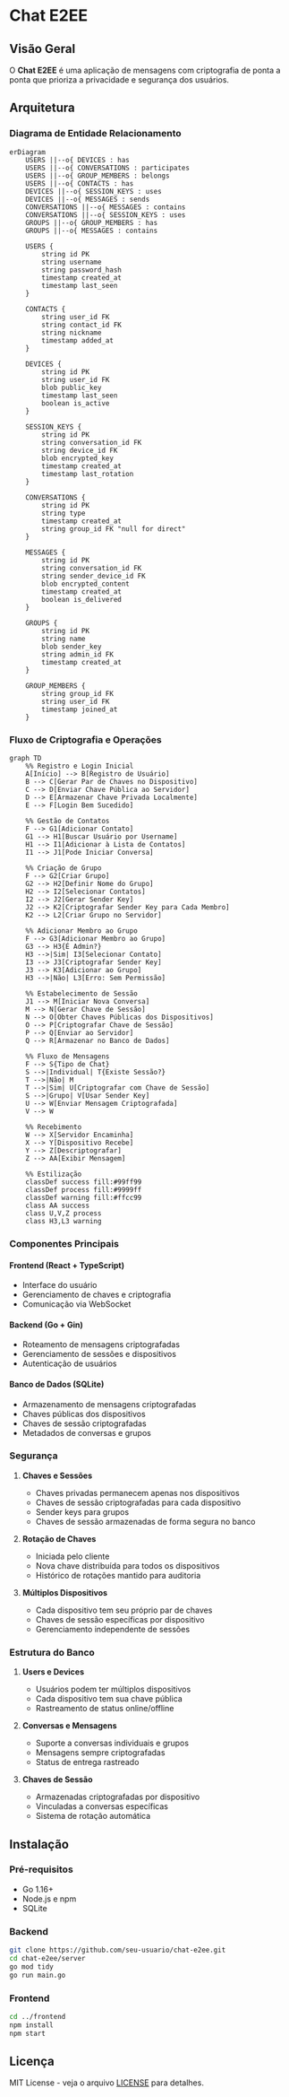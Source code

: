# Chat E2EE

## Visão Geral

O **Chat E2EE** é uma aplicação de mensagens com criptografia de ponta a ponta que prioriza a privacidade e segurança dos usuários.

## Arquitetura

### Diagrama de Entidade Relacionamento
```mermaid
erDiagram
    USERS ||--o{ DEVICES : has
    USERS ||--o{ CONVERSATIONS : participates
    USERS ||--o{ GROUP_MEMBERS : belongs
    USERS ||--o{ CONTACTS : has
    DEVICES ||--o{ SESSION_KEYS : uses
    DEVICES ||--o{ MESSAGES : sends
    CONVERSATIONS ||--o{ MESSAGES : contains
    CONVERSATIONS ||--o{ SESSION_KEYS : uses
    GROUPS ||--o{ GROUP_MEMBERS : has
    GROUPS ||--o{ MESSAGES : contains

    USERS {
        string id PK
        string username
        string password_hash
        timestamp created_at
        timestamp last_seen
    }

    CONTACTS {
        string user_id FK
        string contact_id FK
        string nickname
        timestamp added_at
    }

    DEVICES {
        string id PK
        string user_id FK
        blob public_key
        timestamp last_seen
        boolean is_active
    }

    SESSION_KEYS {
        string id PK
        string conversation_id FK
        string device_id FK
        blob encrypted_key
        timestamp created_at
        timestamp last_rotation
    }

    CONVERSATIONS {
        string id PK
        string type
        timestamp created_at
        string group_id FK "null for direct"
    }

    MESSAGES {
        string id PK
        string conversation_id FK
        string sender_device_id FK
        blob encrypted_content
        timestamp created_at
        boolean is_delivered
    }

    GROUPS {
        string id PK
        string name
        blob sender_key
        string admin_id FK
        timestamp created_at
    }

    GROUP_MEMBERS {
        string group_id FK
        string user_id FK
        timestamp joined_at
    }
```

### Fluxo de Criptografia e Operações
```mermaid
graph TD
    %% Registro e Login Inicial
    A[Início] --> B[Registro de Usuário]
    B --> C[Gerar Par de Chaves no Dispositivo]
    C --> D[Enviar Chave Pública ao Servidor]
    D --> E[Armazenar Chave Privada Localmente]
    E --> F[Login Bem Sucedido]

    %% Gestão de Contatos
    F --> G1[Adicionar Contato]
    G1 --> H1[Buscar Usuário por Username]
    H1 --> I1[Adicionar à Lista de Contatos]
    I1 --> J1[Pode Iniciar Conversa]

    %% Criação de Grupo
    F --> G2[Criar Grupo]
    G2 --> H2[Definir Nome do Grupo]
    H2 --> I2[Selecionar Contatos]
    I2 --> J2[Gerar Sender Key]
    J2 --> K2[Criptografar Sender Key para Cada Membro]
    K2 --> L2[Criar Grupo no Servidor]

    %% Adicionar Membro ao Grupo
    F --> G3[Adicionar Membro ao Grupo]
    G3 --> H3{É Admin?}
    H3 -->|Sim| I3[Selecionar Contato]
    I3 --> J3[Criptografar Sender Key]
    J3 --> K3[Adicionar ao Grupo]
    H3 -->|Não| L3[Erro: Sem Permissão]

    %% Estabelecimento de Sessão
    J1 --> M[Iniciar Nova Conversa]
    M --> N[Gerar Chave de Sessão]
    N --> O[Obter Chaves Públicas dos Dispositivos]
    O --> P[Criptografar Chave de Sessão]
    P --> Q[Enviar ao Servidor]
    Q --> R[Armazenar no Banco de Dados]

    %% Fluxo de Mensagens
    F --> S{Tipo de Chat}
    S -->|Individual| T{Existe Sessão?}
    T -->|Não| M
    T -->|Sim| U[Criptografar com Chave de Sessão]
    S -->|Grupo| V[Usar Sender Key]
    U --> W[Enviar Mensagem Criptografada]
    V --> W

    %% Recebimento
    W --> X[Servidor Encaminha]
    X --> Y[Dispositivo Recebe]
    Y --> Z[Descriptografar]
    Z --> AA[Exibir Mensagem]

    %% Estilização
    classDef success fill:#99ff99
    classDef process fill:#9999ff
    classDef warning fill:#ffcc99
    class AA success
    class U,V,Z process
    class H3,L3 warning
```

### Componentes Principais

#### Frontend (React + TypeScript)
- Interface do usuário
- Gerenciamento de chaves e criptografia
- Comunicação via WebSocket

#### Backend (Go + Gin)
- Roteamento de mensagens criptografadas
- Gerenciamento de sessões e dispositivos
- Autenticação de usuários

#### Banco de Dados (SQLite)
- Armazenamento de mensagens criptografadas
- Chaves públicas dos dispositivos
- Chaves de sessão criptografadas
- Metadados de conversas e grupos

### Segurança

1. **Chaves e Sessões**
   - Chaves privadas permanecem apenas nos dispositivos
   - Chaves de sessão criptografadas para cada dispositivo
   - Sender keys para grupos
   - Chaves de sessão armazenadas de forma segura no banco

2. **Rotação de Chaves**
   - Iniciada pelo cliente
   - Nova chave distribuída para todos os dispositivos
   - Histórico de rotações mantido para auditoria

3. **Múltiplos Dispositivos**
   - Cada dispositivo tem seu próprio par de chaves
   - Chaves de sessão específicas por dispositivo
   - Gerenciamento independente de sessões

### Estrutura do Banco

1. **Users e Devices**
   - Usuários podem ter múltiplos dispositivos
   - Cada dispositivo tem sua chave pública
   - Rastreamento de status online/offline

2. **Conversas e Mensagens**
   - Suporte a conversas individuais e grupos
   - Mensagens sempre criptografadas
   - Status de entrega rastreado

3. **Chaves de Sessão**
   - Armazenadas criptografadas por dispositivo
   - Vinculadas a conversas específicas
   - Sistema de rotação automática

## Instalação

### Pré-requisitos
- Go 1.16+
- Node.js e npm
- SQLite

### Backend
```bash
git clone https://github.com/seu-usuario/chat-e2ee.git
cd chat-e2ee/server
go mod tidy
go run main.go
```

### Frontend
```bash
cd ../frontend
npm install
npm start
```

## Licença

MIT License - veja o arquivo [LICENSE](LICENSE) para detalhes.

